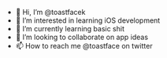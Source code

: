 - 👋 Hi, I’m @toastfacek
- 👀 I’m interested in learning iOS development
- 🌱 I’m currently learning basic shit
- 💞️ I’m looking to collaborate on app ideas
- 📫 How to reach me @toastface on twitter

<!---
toastfacek/toastfacek is a ✨ special ✨ repository because its `README.md` (this file) appears on your GitHub profile.
You can click the Preview link to take a look at your changes.
--->
